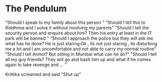 # The Pendulum

"Should I speak to my family about this person "
"Should I tell this to Riddhima and I solve it without involving my parents"
"Should I tell the security person and enquire about him? Then his entry at least in the IT park will be banned "
"Should I approach the police but they will ask me what has he done? He is just staring.Ok , its not just staring , its disturbing me a lot and I am uncomfortable and not able to carry my normal routine"
"Should I tell Anmol? But sitting in Mumbai what can he do?"
"Should I tell all my guy friends? They will go and bash him up and what if he comes again to take revenge and ... "

Krittika screamed and said "Shut up" 